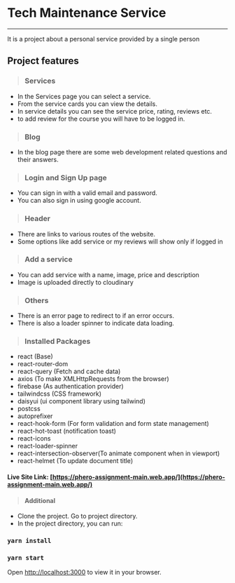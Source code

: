 # Tech Maintenance Service
<hr />

It is a project about a personal service provided by a single person 

## Project features
> ### Services

- In the Services page you can select a service.
- From the service cards you can view the details.
- In service details you can see the service price, rating, reviews etc.
- to add review for the course you will have to be logged in.

> ### Blog
- In the blog page there are some web development related questions and their answers.


> ### Login and Sign Up page
- You can sign in with a valid email and password.
- You can also sign in using google account.

> ### Header
- There are links to various routes of the website.
- Some options like add service or my reviews will show only if logged in

> ### Add a service
- You can add service with a name, image, price and description
- Image is uploaded directly to cloudinary

> ### Others
- There is an error page to redirect to if an error occurs.
- There is also a loader spinner to indicate data loading.

> ### Installed Packages
- react (Base)
- react-router-dom
- react-query (Fetch and cache data)
- axios (To make XMLHttpRequests from the browser)
- firebase (As authentication provider)
- tailwindcss (CSS framework)
- daisyui (ui component library using tailwind)
- postcss 
- autoprefixer
- react-hook-form (For form validation and form state management)
- react-hot-toast (notification toast)
- react-icons
- react-loader-spinner 
- react-intersection-observer(To animate component when in viewport)
- react-helmet (To update document title)


#### Live Site Link: [https://phero-assignment-main.web.app/](https://phero-assignment-main.web.app/) 
> #### Additional

- Clone the project. Go to project directory.
- In the project directory, you can run:
### `yarn install`
### `yarn start`

Open [http://localhost:3000](http://localhost:3000) to view it in your browser.
